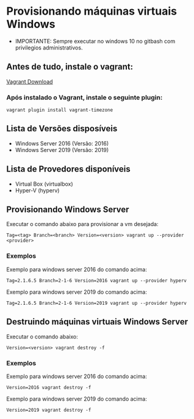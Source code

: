 # Provisionando máquinas virtuais Windows

- IMPORTANTE: Sempre executar no windows 10 no gitbash com privilegios administrativos.

## Antes de tudo, instale o vagrant:

[Vagrant Download](https://www.vagrantup.com/downloads)

### Após instalado o Vagrant, instale o seguinte plugin:

```shell
vagrant plugin install vagrant-timezone
```

## Lista de Versões disposíveis

- Windows Server 2016 (Versão: 2016)
- Windows Server 2019 (Versão: 2019)

## Lista de Provedores disponíveis

- Virtual Box (virtualbox)
- Hyper-V (hyperv)

## Provisionando Windows Server

Executar o comando abaixo para provisionar a vm desejada:

```shell
Tag=<tag> Branch=<branch> Version=<version> vagrant up --provider <provider>
```

### Exemplos

Exemplo para windows server 2016 do comando acima:

```shell
Tag=2.1.6.5 Branch=2-1-6 Version=2016 vagrant up --provider hyperv
```

Exemplo para windows server 2019 do comando acima:

```shell
Tag=2.1.6.5 Branch=2-1-6 Version=2019 vagrant up --provider hyperv
```

## Destruindo máquinas virtuais Windows Server

Executar o comando abaixo:

```shell
Version=<version> vagrant destroy -f
```

### Exemplos

Exemplo para windows server 2016 do comando acima:

```shell
Version=2016 vagrant destroy -f
```

Exemplo para windows server 2019 do comando acima:

```shell
Version=2019 vagrant destroy -f
```
